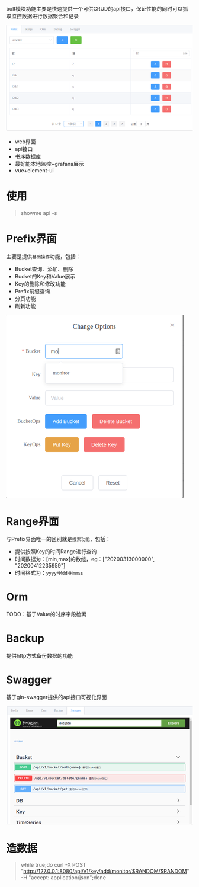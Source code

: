 bolt模块功能主要是快速提供一个可供CRUD的api接口，保证性能的同时可以抓取监控数据进行数据聚合和记录

![](https://github.com/lflxp/showme/blob/master/img/b1.png)

* web界面
* api接口
* 书序数据库
* 最好能本地监控+grafana展示
* vue+element-ui

# 使用

> showme api -s 

# Prefix界面

主要是提供`基础操作`功能，包括：

* Bucket查询、添加、删除
* Bucket的Key和Value展示
* Key的删除和修改功能
* Prefix前缀查询
* 分页功能
* 刷新功能

![](https://github.com/lflxp/showme/blob/master/img/b2.png)

# Range界面

与Prefix界面唯一的区别就是`搜索功能`，包括：

* 提供按照Key的时间Range进行查询
* 时间数据为：[min,max]的数组，eg：["20200313000000", "20200412235959"]
* 时间格式为：`yyyyMMddHHmmss`

# Orm

TODO：基于Value的时序字段检索

# Backup

提供http方式备份数据的功能

# Swagger

基于gin-swagger提供的api接口可视化界面

![](https://github.com/lflxp/showme/blob/master/img/b3.png)

# 造数据

> while true;do curl -X POST "http://127.0.0.1:8080/api/v1/key/add/monitor/$RANDOM/$RANDOM" -H "accept: application/json";done